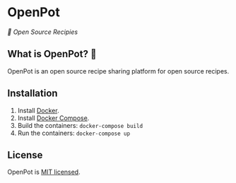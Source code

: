 # OpenPot
*:spaghetti: Open Source Recipies*

## What is OpenPot? :thinking:
OpenPot is an open source recipe sharing platform for open source recipes.

## Installation
1. Install [Docker](https://docs.docker.com/install/linux/docker-ce/debian/).
2. Install [Docker Compose](https://docs.docker.com/compose/install/).
3. Build the containers: `docker-compose build`
4. Run the containers: `docker-compose up`

## License
OpenPot is [MIT licensed](https://github.com/OpenPot/OpenPot/blob/master/LICENSE.md).